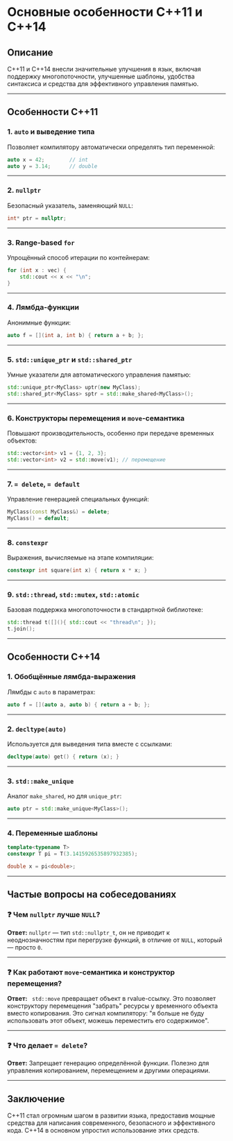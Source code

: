 # Основные особенности C++11 и C++14

## Описание

C++11 и C++14 внесли значительные улучшения в язык, включая поддержку многопоточности, улучшенные шаблоны, удобства синтаксиса и средства для эффективного управления памятью.

---

## Особенности C++11

### 1. `auto` и выведение типа

Позволяет компилятору автоматически определять тип переменной:

```cpp
auto x = 42;        // int
auto y = 3.14;      // double
```

---

### 2. `nullptr`

Безопасный указатель, заменяющий `NULL`:

```cpp
int* ptr = nullptr;
```

---

### 3. Range-based `for`

Упрощённый способ итерации по контейнерам:

```cpp
for (int x : vec) {
    std::cout << x << "\n";
}
```

---

### 4. Лямбда-функции

Анонимные функции:

```cpp
auto f = [](int a, int b) { return a + b; };
```

---

### 5. `std::unique_ptr` и `std::shared_ptr`

Умные указатели для автоматического управления памятью:

```cpp
std::unique_ptr<MyClass> uptr(new MyClass);
std::shared_ptr<MyClass> sptr = std::make_shared<MyClass>();
```

---

### 6. Конструкторы перемещения и `move`-семантика

Повышают производительность, особенно при передаче временных объектов:

```cpp
std::vector<int> v1 = {1, 2, 3};
std::vector<int> v2 = std::move(v1); // перемещение
```

---

### 7. `= delete`, `= default`

Управление генерацией специальных функций:

```cpp
MyClass(const MyClass&) = delete;
MyClass() = default;
```

---

### 8. `constexpr`

Выражения, вычисляемые на этапе компиляции:

```cpp
constexpr int square(int x) { return x * x; }
```

---

### 9. `std::thread`, `std::mutex`, `std::atomic`

Базовая поддержка многопоточности в стандартной библиотеке:

```cpp
std::thread t([](){ std::cout << "thread\n"; });
t.join();
```

---

## Особенности C++14

### 1. Обобщённые лямбда-выражения

Лямбды с `auto` в параметрах:

```cpp
auto f = [](auto a, auto b) { return a + b; };
```

---

### 2. `decltype(auto)`

Используется для выведения типа вместе с ссылками:

```cpp
decltype(auto) get() { return (x); }
```

---

### 3. `std::make_unique`

Аналог `make_shared`, но для `unique_ptr`:

```cpp
auto ptr = std::make_unique<MyClass>();
```

---

### 4. Переменные шаблоны

```cpp
template<typename T>
constexpr T pi = T(3.1415926535897932385);

double x = pi<double>;
```

---

## Частые вопросы на собеседованиях

### ❓ Чем `nullptr` лучше `NULL`?

**Ответ:** `nullptr` — тип `std::nullptr_t`, он не приводит к неоднозначностям при перегрузке функций, в отличие от `NULL`, который — просто `0`.

---

### ❓ Как работают `move`-семантика и конструктор перемещения?

**Ответ:** `
std::move` превращает объект в rvalue-ссылку. Это позволяет конструктору перемещения "забрать" ресурсы у временного объекта вместо копирования.
Это сигнал компилятору: "я больше не буду использовать этот объект, можешь переместить его содержимое".

---

### ❓ Что делает `= delete`?

**Ответ:** Запрещает генерацию определённой функции. Полезно для управления копированием, перемещением и другими операциями.

---

## Заключение

C++11 стал огромным шагом в развитии языка, предоставив мощные средства для написания современного, безопасного и эффективного кода. C++14 в основном упростил использование этих средств.

